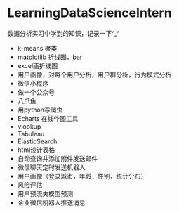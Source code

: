 # LearningDataScienceIntern
数据分析实习中学到的知识，记录一下^_^

- k-means 聚类
- matplotlib 折线图，bar
- excel画折线图
- 用户画像，对每个用户分析，用户群分析，行为模式分析
- 微信小程序
- 做一个公众号
- 八爪鱼
- 用python写爬虫
- Echarts 在线作图工具
- vlookup
- Tabuleau
- ElasticSearch
- html设计表格
- 自动查询并添加附件发送邮件
- 微信聊天定时发送机器人
- 用户画像（登录城市，年龄，性别，统计分布）
- 风险评估
- 用户预流失模型预测
- 企业微信机器人推送消息
